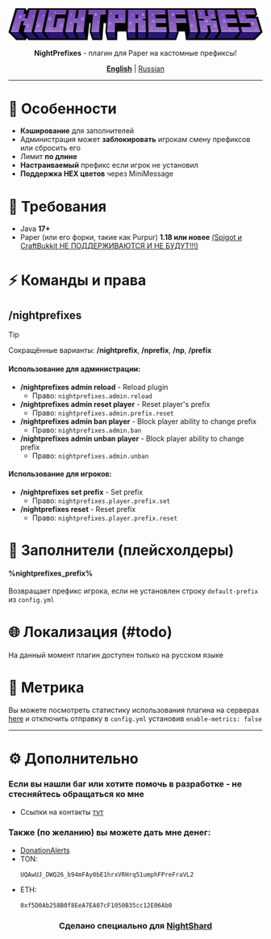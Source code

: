 <center>
<img src="docs/NightPrefixes-Title.png">
<p><b>NightPrefixes</b> - плагин для Paper на кастомные префиксы!</p>

<b><a href="README.md">English</a></b> | <u>Russian</u>
</center>

***

# 🚀 Особенности

- **Кэширование** для заполнителей
- Администрация может **заблокировать** игрокам смену префиксов или сбросить его
- Лимит **по длине**
- **Настраиваемый** префикс если игрок не установил
- **Поддержка HEX цветов** через MiniMessage

# 💾 Требования

- Java **17+**
- Paper (или его форки, такие как Purpur) **1.18 или новее** <u>(Spigot и CraftBukkit НЕ ПОДДЕРЖИВАЮТСЯ И НЕ БУДУТ!!!)</u>

# ⚡ Команды и права

## /nightprefixes

> [!TIP]
> Сокращённые варианты: **/nightprefix**, **/nprefix**, **/np**, **/prefix**

#### Использование для администрации:
- **/nightprefixes admin reload** - Reload plugin
    - Право: `nightprefixes.admin.reload`
- **/nightprefixes admin reset player** - Reset player's prefix
    - Право: `nightprefixes.admin.prefix.reset`
- **/nightprefixes admin ban player** - Block player ability to change prefix
    - Право: `nightprefixes.admin.ban`
- **/nightprefixes admin unban player** - Block player ability to change prefix
    - Право: `nightprefixes.admin.unban`

#### Использование для игроков:
- **/nightprefixes set prefix** - Set prefix
    - Право: `nightprefixes.player.prefix.set`
- **/nightprefixes reset** - Reset prefix
    - Право: `nightprefixes.player.prefix.reset`

# 💫 Заполнители (плейсхолдеры)

#### %nightprefixes_prefix%
Возвращает префикс игрока, если не установлен строку `default-prefix` из `config.yml`

# 🌐 Локализация (#todo)

На данный момент плагин доступен только на русском языке

# 📜 Метрика

Вы можете посмотреть статистику использования плагина на серверах [here](https://bstats.org/plugin/bukkit/NightPrefixes/23404) и отключить отправку в `config.yml` установив `enable-metrics: false`



***



# ⚙ Дополнительно

### Если вы нашли баг или хотите помочь в разработке - не стесняйтесь обращаться ко мне
- Ссылки на контакты [тут](https://drakoshaslv.ru/)

### Также (по желанию) вы можете дать мне денег:
- [DonationAlerts](https://www.donationalerts.com/r/mrdrag0nxyt)
- TON:
  ```
  UQAwUJ_DWQ26_b94mFAy0bE1hrxVRHrq51umphFPreFraVL2
  ```
- ETH:
  ```
  0xf5D0Ab258B0f8EeA7EA07cF1050B35cc12E06Ab0
  ```



<center><h3>Сделано специально для <a href="https://nshard.ru">NightShard</a></h3></center>